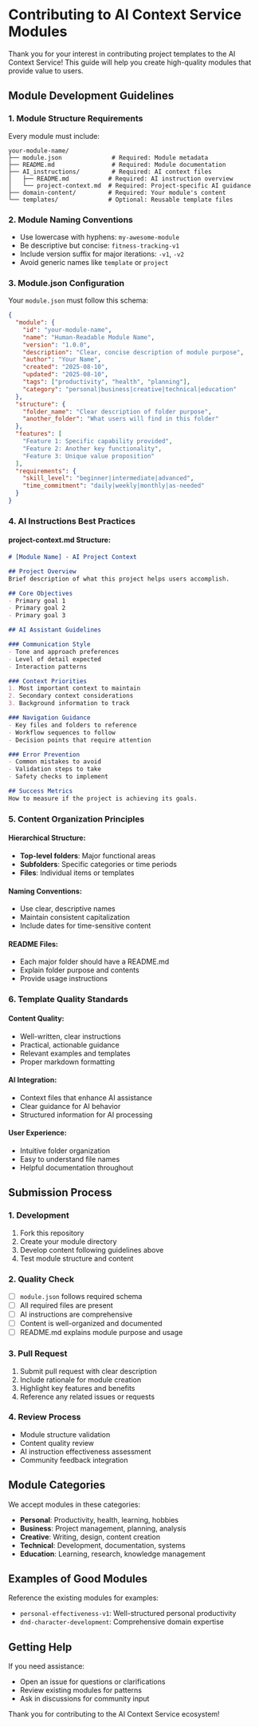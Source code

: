 # Contributing to AI Context Service Modules

Thank you for your interest in contributing project templates to the AI Context Service! This guide will help you create high-quality modules that provide value to users.

## Module Development Guidelines

### 1. Module Structure Requirements

Every module must include:

```
your-module-name/
├── module.json              # Required: Module metadata
├── README.md                # Required: Module documentation
├── AI_instructions/         # Required: AI context files
│   ├── README.md           # Required: AI instruction overview
│   └── project-context.md  # Required: Project-specific AI guidance
├── domain-content/         # Required: Your module's content
└── templates/              # Optional: Reusable template files
```

### 2. Module Naming Conventions

- Use lowercase with hyphens: `my-awesome-module`
- Be descriptive but concise: `fitness-tracking-v1`
- Include version suffix for major iterations: `-v1`, `-v2`
- Avoid generic names like `template` or `project`

### 3. Module.json Configuration

Your `module.json` must follow this schema:

```json
{
  "module": {
    "id": "your-module-name",
    "name": "Human-Readable Module Name", 
    "version": "1.0.0",
    "description": "Clear, concise description of module purpose",
    "author": "Your Name",
    "created": "2025-08-10",
    "updated": "2025-08-10",
    "tags": ["productivity", "health", "planning"],
    "category": "personal|business|creative|technical|education"
  },
  "structure": {
    "folder_name": "Clear description of folder purpose",
    "another_folder": "What users will find in this folder"
  },
  "features": [
    "Feature 1: Specific capability provided",
    "Feature 2: Another key functionality",
    "Feature 3: Unique value proposition"
  ],
  "requirements": {
    "skill_level": "beginner|intermediate|advanced",
    "time_commitment": "daily|weekly|monthly|as-needed"
  }
}
```

### 4. AI Instructions Best Practices

#### project-context.md Structure:
```markdown
# [Module Name] - AI Project Context

## Project Overview
Brief description of what this project helps users accomplish.

## Core Objectives
- Primary goal 1
- Primary goal 2
- Primary goal 3

## AI Assistant Guidelines

### Communication Style
- Tone and approach preferences
- Level of detail expected
- Interaction patterns

### Context Priorities
1. Most important context to maintain
2. Secondary context considerations
3. Background information to track

### Navigation Guidance
- Key files and folders to reference
- Workflow sequences to follow
- Decision points that require attention

### Error Prevention
- Common mistakes to avoid
- Validation steps to take
- Safety checks to implement

## Success Metrics
How to measure if the project is achieving its goals.
```

### 5. Content Organization Principles

#### Hierarchical Structure:
- **Top-level folders**: Major functional areas
- **Subfolders**: Specific categories or time periods
- **Files**: Individual items or templates

#### Naming Conventions:
- Use clear, descriptive names
- Maintain consistent capitalization
- Include dates for time-sensitive content

#### README Files:
- Each major folder should have a README.md
- Explain folder purpose and contents
- Provide usage instructions

### 6. Template Quality Standards

#### Content Quality:
- Well-written, clear instructions
- Practical, actionable guidance
- Relevant examples and templates
- Proper markdown formatting

#### AI Integration:
- Context files that enhance AI assistance
- Clear guidance for AI behavior
- Structured information for AI processing

#### User Experience:
- Intuitive folder organization
- Easy to understand file names
- Helpful documentation throughout

## Submission Process

### 1. Development
1. Fork this repository
2. Create your module directory
3. Develop content following guidelines above
4. Test module structure and content

### 2. Quality Check
- [ ] `module.json` follows required schema
- [ ] All required files are present
- [ ] AI instructions are comprehensive
- [ ] Content is well-organized and documented
- [ ] README.md explains module purpose and usage

### 3. Pull Request
1. Submit pull request with clear description
2. Include rationale for module creation
3. Highlight key features and benefits
4. Reference any related issues or requests

### 4. Review Process
- Module structure validation
- Content quality review
- AI instruction effectiveness assessment
- Community feedback integration

## Module Categories

We accept modules in these categories:

- **Personal**: Productivity, health, learning, hobbies
- **Business**: Project management, planning, analysis
- **Creative**: Writing, design, content creation
- **Technical**: Development, documentation, systems
- **Education**: Learning, research, knowledge management

## Examples of Good Modules

Reference the existing modules for examples:
- `personal-effectiveness-v1`: Well-structured personal productivity
- `dnd-character-development`: Comprehensive domain expertise

## Getting Help

If you need assistance:
- Open an issue for questions or clarifications
- Review existing modules for patterns
- Ask in discussions for community input

Thank you for contributing to the AI Context Service ecosystem!